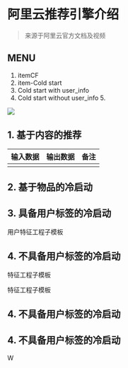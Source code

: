 # 阿里云推荐引擎介绍

> 来源于阿里云官方文档及视频

## MENU

1. itemCF
2. item-Cold start
3. Cold start with user_info
4. Cold start without user_info 5.

![](https://i.loli.net/2017/08/21/599acf25e2815.png)

## 1\. 基于内容的推荐

输入数据 | 输出数据 | 备注
---- | ---- | --
     |

## 2\. 基于物品的冷启动

## 3\. 具备用户标签的冷启动

用户特征工程子模板

## 4\. 不具备用户标签的冷启动

特征工程子模板

特征工程子模板

## 4\. 不具备用户标签的冷启动

## 4\. 不具备用户标签的冷启动

W
